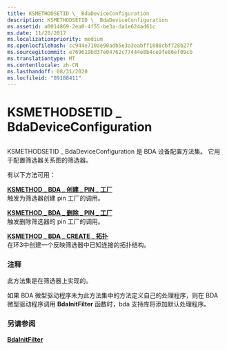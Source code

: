 ```yaml
---
title: KSMETHODSETID \_ BdaDeviceConfiguration
description: KSMETHODSETID \_ BdaDeviceConfiguration
ms.assetid: a0014869-2ea0-4f55-be3a-da1e624ad61c
ms.date: 11/28/2017
ms.localizationpriority: medium
ms.openlocfilehash: cc944e710ae90adb5e3a3eabff1088cbf728b27f
ms.sourcegitcommit: e769619bd37e04762c77444e8b4ce9fe86ef09cb
ms.translationtype: MT
ms.contentlocale: zh-CN
ms.lasthandoff: 08/31/2020
ms.locfileid: "89188411"
---
```

# <a name="ksmethodsetid_bdadeviceconfiguration"></a>KSMETHODSETID \_ BdaDeviceConfiguration


## <span id="ddk_ksmethodsetid_bdadeviceconfiguration_ks"></span><span id="DDK_KSMETHODSETID_BDADEVICECONFIGURATION_KS"></span>


KSMETHODSETID \_ BdaDeviceConfiguration 是 BDA 设备配置方法集。 它用于配置筛选器关系图的筛选器。

有以下方法可用：

<span id="KSMETHOD_BDA_CREATE_PIN_FACTORY"></span><span id="ksmethod_bda_create_pin_factory"></span>[**KSMETHOD \_ BDA \_ 创建 \_ PIN \_ 工厂**](ksmethod-bda-create-pin-factory.md)  
触发为筛选器创建 pin 工厂的调用。

<span id="KSMETHOD_BDA_DELETE_PIN_FACTORY"></span><span id="ksmethod_bda_delete_pin_factory"></span>[**KSMETHOD \_ BDA \_ 删除 \_ PIN \_ 工厂**](ksmethod-bda-delete-pin-factory.md)  
触发删除筛选器的 pin 工厂的调用。

<span id="KSMETHOD_BDA_CREATE_TOPOLOGY"></span><span id="ksmethod_bda_create_topology"></span>[**KSMETHOD \_ BDA \_ CREATE \_ 拓扑**](ksmethod-bda-create-topology.md)  
在环3中创建一个反映筛选器中已知连接的拓扑结构。

### <a name="comments"></a>注释

此方法集是在筛选器上实现的。

如果 BDA 微型驱动程序未为此方法集中的方法定义自己的处理程序，则在 BDA 微型驱动程序调用 **BdaInitFilter** 函数时，bda 支持库将添加默认处理程序。

### <a name="see-also"></a>另请参阅

[**BdaInitFilter**](/windows-hardware/drivers/ddi/bdasup/nf-bdasup-bdainitfilter)

 

